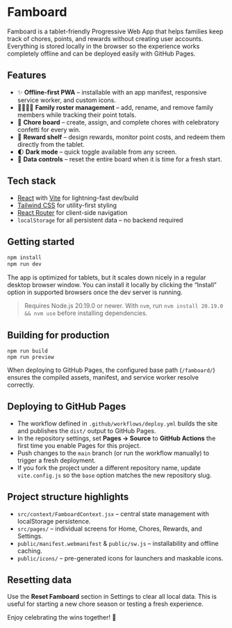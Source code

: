 # Famboard

Famboard is a tablet-friendly Progressive Web App that helps families keep track of chores, points, and rewards without creating user accounts. Everything is stored locally in the browser so the experience works completely offline and can be deployed easily with GitHub Pages.

## Features

- ✨ **Offline-first PWA** – installable with an app manifest, responsive service worker, and custom icons.
- 👨‍👩‍👧‍👦 **Family roster management** – add, rename, and remove family members while tracking their point totals.
- 🧹 **Chore board** – create, assign, and complete chores with celebratory confetti for every win.
- 🎁 **Reward shelf** – design rewards, monitor point costs, and redeem them directly from the tablet.
- 🌓 **Dark mode** – quick toggle available from any screen.
- 🔄 **Data controls** – reset the entire board when it is time for a fresh start.

## Tech stack

- [React](https://react.dev/) with [Vite](https://vite.dev/) for lightning-fast dev/build
- [Tailwind CSS](https://tailwindcss.com/) for utility-first styling
- [React Router](https://reactrouter.com/) for client-side navigation
- `localStorage` for all persistent data – no backend required

## Getting started

```bash
npm install
npm run dev
```

The app is optimized for tablets, but it scales down nicely in a regular desktop browser window. You can install it locally by clicking the “Install” option in supported browsers once the dev server is running.

> Requires Node.js 20.19.0 or newer. With `nvm`, run `nvm install 20.19.0 && nvm use` before installing dependencies.

## Building for production

```
npm run build
npm run preview
```

When deploying to GitHub Pages, the configured base path (`/famboard/`) ensures the compiled assets, manifest, and service worker resolve correctly.

## Deploying to GitHub Pages

- The workflow defined in `.github/workflows/deploy.yml` builds the site and publishes the `dist/` output to GitHub Pages.
- In the repository settings, set **Pages → Source** to **GitHub Actions** the first time you enable Pages for this project.
- Push changes to the `main` branch (or run the workflow manually) to trigger a fresh deployment.
- If you fork the project under a different repository name, update `vite.config.js` so the `base` option matches the new repository slug.

## Project structure highlights

- `src/context/FamboardContext.jsx` – central state management with localStorage persistence.
- `src/pages/` – individual screens for Home, Chores, Rewards, and Settings.
- `public/manifest.webmanifest` & `public/sw.js` – installability and offline caching.
- `public/icons/` – pre-generated icons for launchers and maskable icons.

## Resetting data

Use the **Reset Famboard** section in Settings to clear all local data. This is useful for starting a new chore season or testing a fresh experience.

Enjoy celebrating the wins together! 🎉

